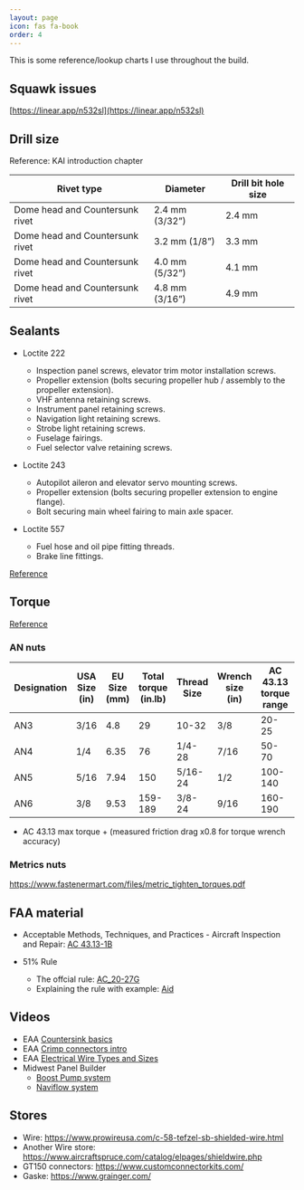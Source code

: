 ```yaml
---
layout: page
icon: fas fa-book
order: 4
---
```


This is some reference/lookup charts I use throughout the build.

## Squawk issues

[https://linear.app/n532sl](https://linear.app/n532sl)

## Drill size

Reference: KAI introduction chapter

| Rivet type                      | Diameter       | Drill bit hole size |
| ------------------------------- | -------------- | ------------------- |
| Dome head and Countersunk rivet | 2.4 mm (3/32”) | 2.4 mm              |
| Dome head and Countersunk rivet | 3.2 mm (1/8”)  | 3.3 mm              |
| Dome head and Countersunk rivet | 4.0 mm (5/32”) | 4.1 mm              |
| Dome head and Countersunk rivet | 4.8 mm (3/16”) | 4.9 mm              |

## Sealants

- Loctite 222

  - Inspection panel screws, elevator trim motor installation screws.
  - Propeller extension (bolts securing propeller hub / assembly to the propeller extension).
  - VHF antenna retaining screws.
  - Instrument panel retaining screws.
  - Navigation light retaining screws.
  - Strobe light retaining screws.
  - Fuselage fairings.
  - Fuel selector valve retaining screws.

- Loctite 243

  - Autopilot aileron and elevator servo mounting screws.
  - Propeller extension (bolts securing propeller extension to engine flange).
  - Bolt securing main wheel fairing to main axle spacer.

- Loctite 557
  - Fuel hose and oil pipe fitting threads.
  - Brake line fittings.

[Reference](https://slingaircraft.com/wp-admin/admin-ajax.php?juwpfisadmin=false&action=wpfd&task=file.download&wpfd_category_id=1068&wpfd_file_id=10722&token=&preview=1)

## Torque

[Reference](https://www.latten.net/sling2/torque-values/)

### AN nuts

| Designation | USA Size (in) | EU Size (mm) | Total torque (in.lb) | Thread Size | Wrench size (in) | AC 43.13 torque range | TAF maintenance manual | Measured friction drag torque |
| ----------- | ------------- | ------------ | -------------------- | ----------- | ---------------- | --------------------- | ---------------------- | ----------------------------- |
| AN3         | 3/16          | 4.8          | 29                   | 10-32       | 3/8              | 20-25                 | 18-24                  | 5                             |
| AN4         | 1/4           | 6.35         | 76                   | 1/4-28      | 7/16             | 50-70                 | 51-80                  | 7                             |
| AN5         | 5/16          | 7.94         | 150                  | 5/16-24     | 1/2              | 100-140               | 12                     | 12                            |
| AN6         | 3/8           | 9.53         | 159-189              | 3/8-24      | 9/16             | 160-190               | 159-189                |                               |

- AC 43.13 max torque + (measured friction drag x0.8 for torque wrench accuracy)

### Metrics nuts

https://www.fastenermart.com/files/metric_tighten_torques.pdf

## FAA material

- Acceptable Methods, Techniques, and Practices - Aircraft Inspection and Repair: [AC 43.13-1B](https://www.faa.gov/regulations_policies/advisory_circulars/index.cfm/go/document.information/documentid/99861)

- 51% Rule
  - The offcial rule: [AC_20-27G](https://www.faa.gov/documentLibrary/media/Advisory_Circular/AC_20-27G.pdf)
  - Explaining the rule with example: [Aid](https://www.faa.gov/sites/faa.gov/files/aircraft/gen_av/ultralights/amateur_built/Am_Blt_Chklist_Job_Aid.pdf)

## Videos

- EAA [Countersink basics](https://www.eaa.org/videos/1485316077?fbclid=IwAR1YPwMkFDxtbYnQc335jub1yGCb3nyOa2ivBcp-8vOdIVFRXK4nIaruTUE)
- EAA [Crimp connectors intro](https://www.eaa.org/videos/hints-for-homebuilders/electrical/6254047013001)
- EAA [Electrical Wire Types and Sizes](https://www.eaa.org/videos/hints-for-homebuilders/electrical/6262901860001)
- Midwest Panel Builder
  - [Boost Pump system](https://www.youtube.com/watch?v=7pdvVVJbmzQ&list=PLct-i1ThgHWcq5qc3sLU2xv5L7V3TT0Ud)
  - [Naviflow system](https://www.youtube.com/watch?v=I-f-vLgnH1s&list=PLct-i1ThgHWdk3_Ei0E8YYX24Et7rIGIk)

## Stores

- Wire: https://www.prowireusa.com/c-58-tefzel-sb-shielded-wire.html
- Another Wire store: https://www.aircraftspruce.com/catalog/elpages/shieldwire.php
- GT150 connectors: https://www.customconnectorkits.com/
- Gaske: https://www.grainger.com/
